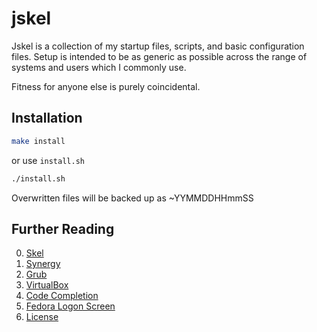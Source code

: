 # jskel

Jskel is a collection of my startup files, scripts, and basic configuration
files. Setup is intended to be as generic as possible across the range of
systems and users which I commonly use.

Fitness for anyone else is purely coincidental.

## Installation

```bash
make install
```

or use `install.sh`

```bash
./install.sh
```

Overwritten files will be backed up as <filename>~YYMMDDHHmmSS

## Further Reading

0. [Skel](doc/README.skel.md)
1. [Synergy](doc/README.synergy.md)
2. [Grub](doc/README.grub.md)
3. [VirtualBox](doc/README.virtualbox.md)
4. [Code Completion](doc/README.codecompletion.md)
5. [Fedora Logon Screen](doc/README.fedora.logonscreen.md)
6. [License](LICENSE.md)
